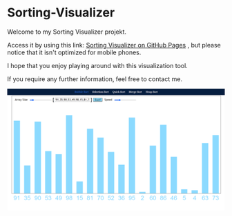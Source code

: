# Sorting-Visualizer

Welcome to my Sorting Visualizer projekt.

Access it by using this link: [Sorting Visualizer on GitHub Pages](https://marv963.github.io/Sorting-Visualizer/) , but please notice that it isn't optimized for mobile phones.

I hope that you enjoy playing around with this visualization tool. 

If you require any further information, feel free to contact me.

![Sample](https://github.com/Marv963/Sorting-Visualizer/blob/master/Sorting%20Visualizer.png?raw=true)
